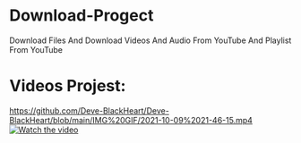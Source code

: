 # Download-Progect
Download Files And Download Videos And Audio From YouTube And Playlist From YouTube


# Videos Projest:

https://github.com/Deve-BlackHeart/Deve-BlackHeart/blob/main/IMG%20GIF/2021-10-09%2021-46-15.mp4
[![Watch the video](https://i.imgur.com/vKb2F1B.png)](https://github.com/Deve-BlackHeart/Deve-BlackHeart/blob/main/IMG%20GIF/2021-10-09%2021-46-15.mp4
)
